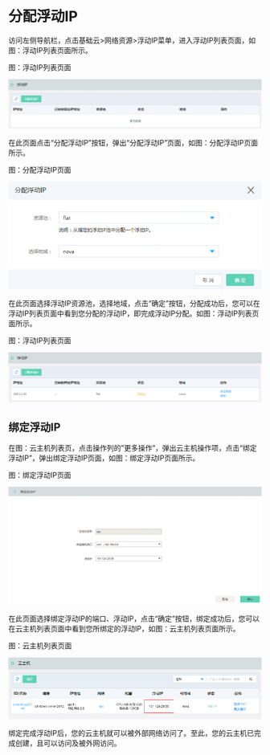 # 分配浮动IP

访问左侧导航栏，点击基础云>网络资源>浮动IP菜单，进入浮动IP列表页面，如图：浮动IP列表页面所示。

图：浮动IP列表页面

![Allocate-Floating-IP-1](../../../../image/JD-Cloud-Swift-HCI-Edition/Allocate-Floating-IP-1.png)

在此页面点击“分配浮动IP”按钮，弹出“分配浮动IP”页面，如图：分配浮动IP页面所示。

图：分配浮动IP页面

![Allocate-Floating-IP-2](../../../../image/JD-Cloud-Swift-HCI-Edition/Allocate-Floating-IP-2.png)

在此页面选择浮动IP资源池，选择地域，点击“确定”按钮，分配成功后，您可以在浮动IP列表页面中看到您分配的浮动IP，即完成浮动IP分配。如图：浮动IP列表页面所示。

图：浮动IP列表页面

![Allocate-Floating-IP-3](../../../../image/JD-Cloud-Swift-HCI-Edition/Allocate-Floating-IP-3.png)



## 绑定浮动IP

在图：云主机列表页，点击操作列的”更多操作”，弹出云主机操作项，点击“绑定浮动IP”，弹出绑定浮动IP页面，如图：绑定浮动IP页面所示。

图：绑定浮动IP页面

![Allocate-Floating-IP-4](../../../../image/JD-Cloud-Swift-HCI-Edition/Allocate-Floating-IP-4.png)

在此页面选择绑定浮动IP的端口、浮动IP，点击“确定”按钮，绑定成功后，您可以在云主机列表页面中看到您所绑定的浮动IP，如图：云主机列表页面所示。

图：云主机列表页面

![Allocate-Floating-IP-5](../../../../image/JD-Cloud-Swift-HCI-Edition/Allocate-Floating-IP-5.png)

绑定完成浮动IP后，您的云主机就可以被外部网络访问了。至此，您的云主机已完成创建，且可以访问及被外网访问。

